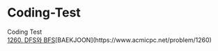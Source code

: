 # Coding-Test
Coding Test<br>
[1260. DFS와 BFS]([https://www.acmicpc.net/problem/1260](https://github.com/GiSeungKwon/Coding-Test/tree/main/1260%20DFS,%20BFS))[BAEKJOON](https://www.acmicpc.net/problem/1260)

